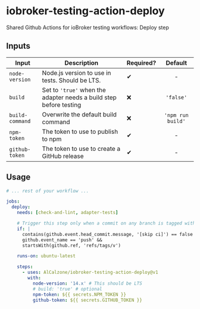 # iobroker-testing-action-deploy

Shared Github Actions for ioBroker testing workflows: Deploy step

## Inputs

| Input           | Description                                                        | Required? |      Default      |
| --------------- | ------------------------------------------------------------------ | --------- | :---------------: |
| `node-version`  | Node.js version to use in tests. Should be LTS.                    | ✔         |         -         |
| `build`         | Set to `'true'` when the adapter needs a build step before testing | ❌        |     `'false'`     |
| `build-command` | Overwrite the default build command                                | ❌        | `'npm run build'` |
| `npm-token`     | The token to use to publish to npm                                 | ✔         |         -         |
| `github-token`  | The token to use to create a GitHub release                        | ✔         |         -         |

## Usage

```yml
# ... rest of your workflow ...

jobs:
  deploy:
    needs: [check-and-lint, adapter-tests]

    # Trigger this step only when a commit on any branch is tagged with a version number
    if: |
      contains(github.event.head_commit.message, '[skip ci]') == false &&
      github.event_name == 'push' &&
      startsWith(github.ref, 'refs/tags/v')

    runs-on: ubuntu-latest

    steps:
      - uses: AlCalzone/iobroker-testing-action-deploy@v1
        with:
          node-version: '14.x' # This should be LTS
          # build: 'true' # optional
          npm-token: ${{ secrets.NPM_TOKEN }}
          github-token: ${{ secrets.GITHUB_TOKEN }}
```
